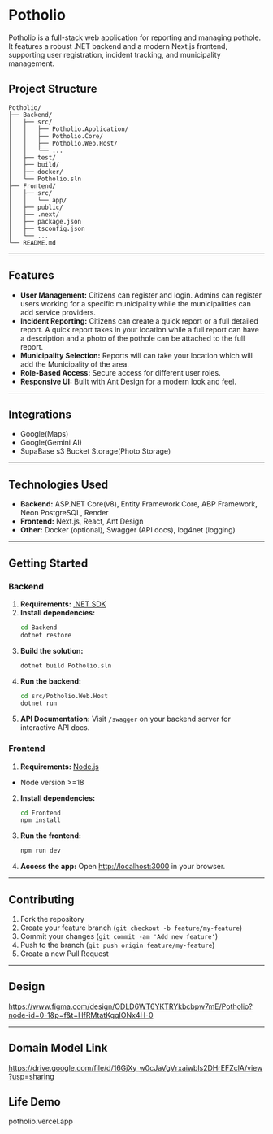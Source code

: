 # Potholio

Potholio is a full-stack web application for reporting and managing pothole. It features a robust .NET backend and a modern Next.js frontend, supporting user registration, incident tracking, and municipality management.

## Project Structure

```
Potholio/
├── Backend/
│   ├── src/
│   │   ├── Potholio.Application/
│   │   ├── Potholio.Core/
│   │   ├── Potholio.Web.Host/
│   │   └── ...
│   ├── test/
│   ├── build/
│   ├── docker/
│   └── Potholio.sln
├── Frontend/
│   ├── src/
│   │   └── app/
│   ├── public/
│   ├── .next/
│   ├── package.json
│   ├── tsconfig.json
│   └── ...
└── README.md
```

---

## Features

- **User Management:** Citizens can register and login. Admins can register users working for a specific municipality while the municipalities can add service providers.
- **Incident Reporting:** Citizens can create a quick report or a full detailed report. A quick report takes in your location while a full report can have a description and a photo of the       pothole can be attached to the full report.
- **Municipality Selection:** Reports will can take your location which will add the Municipality of the area.
- **Role-Based Access:** Secure access for different user roles.
- **Responsive UI:** Built with Ant Design for a modern look and feel.

---
## Integrations

- Google(Maps)
- Google(Gemini AI)
- SupaBase s3 Bucket Storage(Photo Storage)

---

## Technologies Used

- **Backend:** ASP.NET Core(v8), Entity Framework Core, ABP Framework, Neon PostgreSQL, Render
- **Frontend:** Next.js, React, Ant Design
- **Other:** Docker (optional), Swagger (API docs), log4net (logging)

---

## Getting Started

### Backend

1. **Requirements:** [.NET SDK](https://dotnet.microsoft.com/download)
2. **Install dependencies:**
   ```sh
   cd Backend
   dotnet restore
   ```
3. **Build the solution:**
   ```sh
   dotnet build Potholio.sln
   ```
4. **Run the backend:**
   ```sh
   cd src/Potholio.Web.Host
   dotnet run
   ```
5. **API Documentation:** Visit `/swagger` on your backend server for interactive API docs.

### Frontend

1. **Requirements:** [Node.js](https://nodejs.org/)
- Node version >=18

2. **Install dependencies:**
   ```sh
   cd Frontend
   npm install
   ```
3. **Run the frontend:**
   ```sh
   npm run dev
   ```
4. **Access the app:** Open [http://localhost:3000](http://localhost:3000) in your browser.

---

## Contributing

1. Fork the repository
2. Create your feature branch (`git checkout -b feature/my-feature`)
3. Commit your changes (`git commit -am 'Add new feature'`)
4. Push to the branch (`git push origin feature/my-feature`)
5. Create a new Pull Request

---

## Design

https://www.figma.com/design/ODLD6WT6YKTRYkbcbpw7mE/Potholio?node-id=0-1&p=f&t=HfRMtatKgqIONx4H-0

---
## Domain Model Link

https://drive.google.com/file/d/16GjXy_w0cJaVgVrxaiwbls2DHrEFZclA/view?usp=sharing

## Life Demo

potholio.vercel.app

